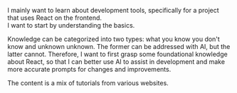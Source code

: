 I mainly want to learn about development tools, specifically for a project that uses React on the frontend.<br>
I want to start by understanding the basics.<br>

Knowledge can be categorized into two types: what you know you don't know and unknown unknown. The former can be addressed with AI, but the latter cannot. Therefore, I want to first grasp some foundational knowledge about React, so that I can better use AI to assist in development and make more accurate prompts for changes and improvements.<br>

The content is a mix of tutorials from various websites.


